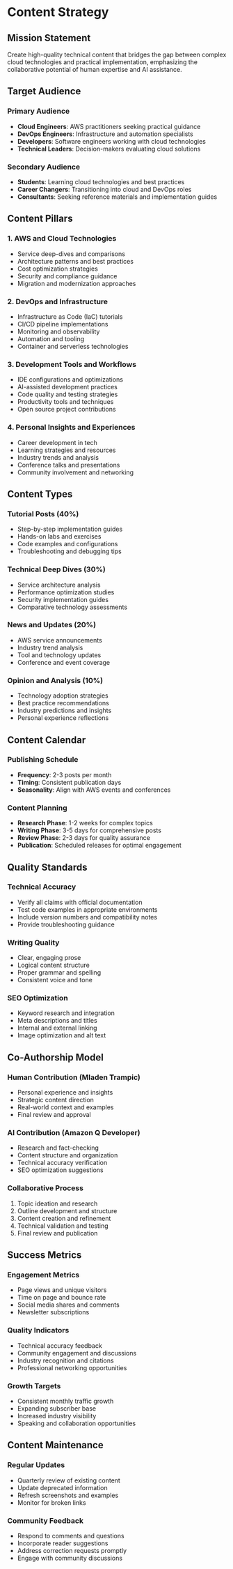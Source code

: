 # Content Strategy

## Mission Statement

Create high-quality technical content that bridges the gap between complex cloud technologies and practical implementation, emphasizing the collaborative potential of human expertise and AI assistance.

## Target Audience

### Primary Audience
- **Cloud Engineers**: AWS practitioners seeking practical guidance
- **DevOps Engineers**: Infrastructure and automation specialists
- **Developers**: Software engineers working with cloud technologies
- **Technical Leaders**: Decision-makers evaluating cloud solutions

### Secondary Audience
- **Students**: Learning cloud technologies and best practices
- **Career Changers**: Transitioning into cloud and DevOps roles
- **Consultants**: Seeking reference materials and implementation guides

## Content Pillars

### 1. AWS and Cloud Technologies
- Service deep-dives and comparisons
- Architecture patterns and best practices
- Cost optimization strategies
- Security and compliance guidance
- Migration and modernization approaches

### 2. DevOps and Infrastructure
- Infrastructure as Code (IaC) tutorials
- CI/CD pipeline implementations
- Monitoring and observability
- Automation and tooling
- Container and serverless technologies

### 3. Development Tools and Workflows
- IDE configurations and optimizations
- AI-assisted development practices
- Code quality and testing strategies
- Productivity tools and techniques
- Open source project contributions

### 4. Personal Insights and Experiences
- Career development in tech
- Learning strategies and resources
- Industry trends and analysis
- Conference talks and presentations
- Community involvement and networking

## Content Types

### Tutorial Posts (40%)
- Step-by-step implementation guides
- Hands-on labs and exercises
- Code examples and configurations
- Troubleshooting and debugging tips

### Technical Deep Dives (30%)
- Service architecture analysis
- Performance optimization studies
- Security implementation guides
- Comparative technology assessments

### News and Updates (20%)
- AWS service announcements
- Industry trend analysis
- Tool and technology updates
- Conference and event coverage

### Opinion and Analysis (10%)
- Technology adoption strategies
- Best practice recommendations
- Industry predictions and insights
- Personal experience reflections

## Content Calendar

### Publishing Schedule
- **Frequency**: 2-3 posts per month
- **Timing**: Consistent publication days
- **Seasonality**: Align with AWS events and conferences

### Content Planning
- **Research Phase**: 1-2 weeks for complex topics
- **Writing Phase**: 3-5 days for comprehensive posts
- **Review Phase**: 2-3 days for quality assurance
- **Publication**: Scheduled releases for optimal engagement

## Quality Standards

### Technical Accuracy
- Verify all claims with official documentation
- Test code examples in appropriate environments
- Include version numbers and compatibility notes
- Provide troubleshooting guidance

### Writing Quality
- Clear, engaging prose
- Logical content structure
- Proper grammar and spelling
- Consistent voice and tone

### SEO Optimization
- Keyword research and integration
- Meta descriptions and titles
- Internal and external linking
- Image optimization and alt text

## Co-Authorship Model

### Human Contribution (Mladen Trampic)
- Personal experience and insights
- Strategic content direction
- Real-world context and examples
- Final review and approval

### AI Contribution (Amazon Q Developer)
- Research and fact-checking
- Content structure and organization
- Technical accuracy verification
- SEO optimization suggestions

### Collaborative Process
1. Topic ideation and research
2. Outline development and structure
3. Content creation and refinement
4. Technical validation and testing
5. Final review and publication

## Success Metrics

### Engagement Metrics
- Page views and unique visitors
- Time on page and bounce rate
- Social media shares and comments
- Newsletter subscriptions

### Quality Indicators
- Technical accuracy feedback
- Community engagement and discussions
- Industry recognition and citations
- Professional networking opportunities

### Growth Targets
- Consistent monthly traffic growth
- Expanding subscriber base
- Increased industry visibility
- Speaking and collaboration opportunities

## Content Maintenance

### Regular Updates
- Quarterly review of existing content
- Update deprecated information
- Refresh screenshots and examples
- Monitor for broken links

### Community Feedback
- Respond to comments and questions
- Incorporate reader suggestions
- Address correction requests promptly
- Engage with community discussions
